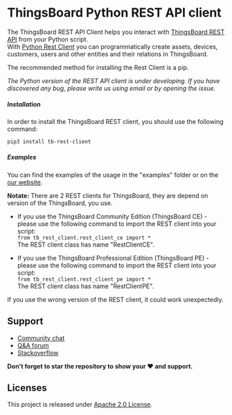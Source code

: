# ThingsBoard Python REST API client


The ThingsBoard REST API Client helps you interact with [ThingsBoard REST API](https://thingsboard.io/docs/reference/rest-api/) from your Python script.  
With [Python Rest Client](https://thingsboard.io/docs/reference/python-rest-client/) you can programmatically create assets, devices, customers, users and other entities and their relations in ThingsBoard.

The recommended method for installing the Rest Client is a pip.  

*The Python version of the REST API client is under developing. If you have discovered any bug, please write us using email or by opening the issue.*


##### Installation 

In order to install the ThingsBoard REST client, you should use the following command:

```bash
pip3 install tb-rest-client
``` 


##### Examples 

You can find the examples of the usage in the "examples" folder or on the [our website](https://thingsboard.io/docs/reference/python-rest-client/).


**Notate:** There are 2 REST clients for ThingsBoard, they are depend on version of the ThingsBoard, you use.  

 - If you use the ThingsBoard Community Edition (ThingsBoard CE) - please use the following command to import the REST client into your script:  
   `from tb_rest_client.rest_client_ce import *`  
   The REST client class has name "RestClientCE".  
   
 - If you use the ThingsBoard Professional Edition (ThingsBoard PE) - please use the following command to import the REST client into your script:  
   `from tb_rest_client.rest_client_pe import *`  
   The REST client class has name "RestClientPE".  

If you use the wrong version of the REST client, it could work unexpectedly.


## Support

 - [Community chat](https://gitter.im/thingsboard/chat)
 - [Q&A forum](https://groups.google.com/forum/#!forum/thingsboard)
 - [Stackoverflow](http://stackoverflow.com/questions/tagged/thingsboard)
 
**Don't forget to star the repository to show your ❤️ and support.**


## Licenses

This project is released under [Apache 2.0 License](./LICENSE).